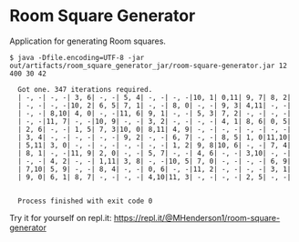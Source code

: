 # Room Square Generator

Application for generating Room squares.

    $ java -Dfile.encoding=UTF-8 -jar out/artifacts/room_square_generator_jar/room-square-generator.jar 12 400 30 42
      
      Got one. 347 iterations required.
      | -, -| -, -| 3, 6| -, -| 5, 4| -, -| -, -|10, 1| 0,11| 9, 7| 8, 2|
      | -, -| -, -|10, 2| 6, 5| 7, 1| -, -| 8, 0| -, -| 9, 3| 4,11| -, -|
      | -, -| 8,10| 4, 0| -, -|11, 6| 9, 1| -, -| 5, 3| 7, 2| -, -| -, -|
      | -, -|11, 7| -, -|10, 9| -, -| 3, 2| -, -| -, -| 4, 1| 8, 6| 0, 5|
      | 2, 6| -, -| 1, 5| 7, 3|10, 0| 8,11| 4, 9| -, -| -, -| -, -| -, -|
      | 3, 4| -, -| -, -| -, -| 9, 2| -, -| 6, 7| -, -| 8, 5| 1, 0|11,10|
      | 5,11| 3, 0| -, -| -, -| -, -| -, -| 1, 2| 9, 8|10, 6| -, -| 7, 4|
      | 8, 1| -, -|11, 9| 2, 0| -, -| 5, 7| -, -| 4, 6| -, -| 3,10| -, -|
      | -, -| 4, 2| -, -| 1,11| 3, 8| -, -|10, 5| 7, 0| -, -| -, -| 6, 9|
      | 7,10| 5, 9| -, -| 8, 4| -, -| 0, 6| -, -|11, 2| -, -| -, -| 3, 1|
      | 9, 0| 6, 1| 8, 7| -, -| -, -| 4,10|11, 3| -, -| -, -| 2, 5| -, -|
      
      
      Process finished with exit code 0


Try it for yourself on repl.it: https://repl.it/@MHenderson1/room-square-generator
